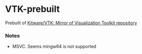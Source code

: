 VTK-prebuilt
============
Prebuilt of [Kitware/VTK: Mirror of Visualization Toolkit repository](https://github.com/Kitware/VTK)

### Notes
- MSVC. Seems mingw64 is not supported
